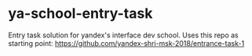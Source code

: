 # ya-school-entry-task

Entry task solution for yandex's interface dev school. Uses this repo as starting point: https://github.com/yandex-shri-msk-2018/entrance-task-1
